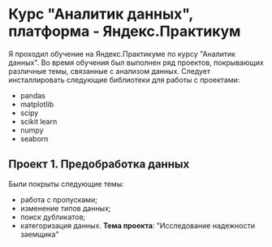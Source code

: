 # Курс "Аналитик данных", платформа - Яндекс.Практикум
Я проходил обучение на Яндекс.Практикуме по курсу "Аналитик данных".
Во время обучения был выполнен ряд проектов, покрывающих различные темы, связанные с анализом данных.
Следует инсталлировать следующие библиотеки для работы с проектами:
- pandas
- matplotlib
- scipy
- scikit learn
- numpy
- seaborn
## Проект 1. Предобработка данных
Были покрыты следующие темы:
- работа с пропусками;
- изменение типов данных;
- поиск дубликатов;
- категоризация данных.
**Тема проекта**: "Исследование надежности заемщика"